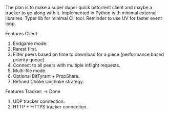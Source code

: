 The plan is to make a super duper quick bittorrent client and maybe a tracker to go along with it. Implemented in Python with minimal external libraires.
Typer lib for minimal ClI tool. Reminder to use UV for faster event loop.

Features Client:
1. Endgame mode.
2. Rarest first.
3. Filter peers based on time to download for a piece (performance based priority queue).
4. Connect to all peers with multiple inflight requests.
5. Multi-file mode.
6. Optional BitTyrant + PropShare.
7. Refined Choke Unchoke strategy.

Features Tracker: -> Done
1. UDP tracker connection.
2. HTTP + HTTPS tracker connection.

